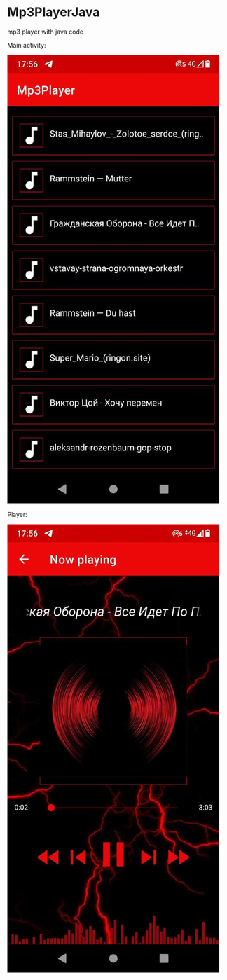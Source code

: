 # Mp3PlayerJava
mp3 player with java code

Main activity:


![Main Activity](5.jpg)

Player:


![player song](4.jpg)
